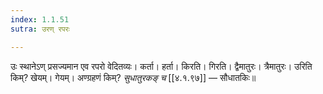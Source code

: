 ```yaml
---
index: 1.1.51
sutra: उरण् रपरः

---
```

उः स्थानेऽण् प्रसज्यमान एव रपरो वेदितव्यः। कर्ता। हर्ता। किरति। गिरति। द्वैमातुरः। त्रैमातुरः। उरिति किम्? खेयम्। गेयम्। अण्ग्रहणं किम्? _सुधातुरकङ् च_ [[४.१.९७]] — सौधातकिः॥